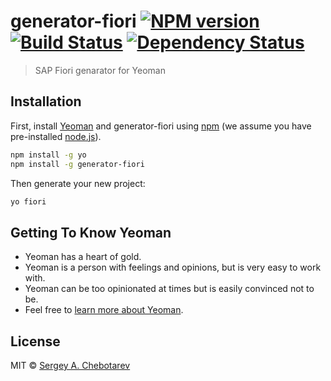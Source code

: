 # generator-fiori [![NPM version][npm-image]][npm-url] [![Build Status][travis-image]][travis-url] [![Dependency Status][daviddm-image]][daviddm-url]
> SAP Fiori genarator for Yeoman

## Installation

First, install [Yeoman](http://yeoman.io) and generator-fiori using [npm](https://www.npmjs.com/) (we assume you have pre-installed [node.js](https://nodejs.org/)).

```bash
npm install -g yo
npm install -g generator-fiori
```

Then generate your new project:

```bash
yo fiori
```

## Getting To Know Yeoman

 * Yeoman has a heart of gold.
 * Yeoman is a person with feelings and opinions, but is very easy to work with.
 * Yeoman can be too opinionated at times but is easily convinced not to be.
 * Feel free to [learn more about Yeoman](http://yeoman.io/).

## License

MIT © [Sergey A. Chebotarev]()


[npm-image]: https://badge.fury.io/js/generator-fiori.svg
[npm-url]: https://npmjs.org/package/generator-fiori
[travis-image]: https://travis-ci.org/mobui/generator-fiori.svg?branch=master
[travis-url]: https://travis-ci.org/mobui/generator-fiori
[daviddm-image]: https://david-dm.org/mobui/generator-fiori.svg?theme=shields.io
[daviddm-url]: https://david-dm.org/mobui/generator-fiori

